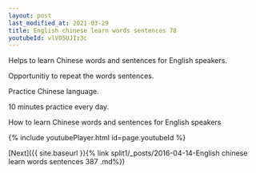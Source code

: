 ```yaml
---
layout: post
last_modified_at: 2021-03-29
title: English chinese learn words sentences 78 
youtubeId: vlVO5UJIz3c
---
```

 
 
Helps to learn Chinese words and sentences for English speakers.

Opportunitiy to repeat the words sentences. 

Practice Chinese language. 
 
10 minutes practice every day. 
 
How to learn Chinese words and sentences for English speakers 
 
{% include youtubePlayer.html id=page.youtubeId %}
 
 
[Next]({{ site.baseurl }}{% link  split1/_posts/2016-04-14-English chinese learn words sentences 387 .md%})
 
